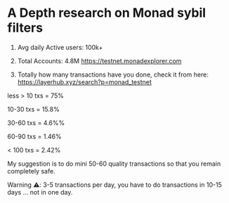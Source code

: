 <h1>A Depth research on Monad sybil filters</h1>

1) Avg daily Active users: 100k+

2) Total Accounts: 4.8M
https://testnet.monadexplorer.com

3) Totally how many transactions have you done, check it from here: https://layerhub.xyz/search?p=monad_testnet

   
less > 10 txs = 75%

10-30 txs = 15.8% 

30-60 txs = 4.6%%

60-90 txs = 1.46%

< 100 txs = 2.42%

My suggestion is to do mini 50-60 quality transactions so that you remain completely safe.

Warning ⚠️: 3-5 transactions per day, you have to do transactions in 10-15 days ... not in one day.
